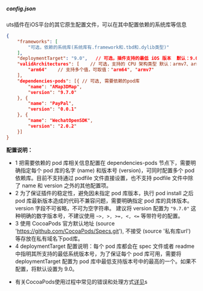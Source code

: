 ##### config.json
uts插件在iOS平台的其它原生配置文件，可以在其中配置依赖的系统库等信息  

```json
{
	"frameworks": [
		"可选，依赖的系统库(系统库有.framework和.tbd和.dylib类型)" 
	],
	"deploymentTarget": "9.0",   // 可选，插件支持的最低 iOS 版本  默认：9.0"
	"validArchitectures": [    // 可选，支持的 CPU 架构类型 默认：armv7、arm64
		"arm64"    // 支持多个值，可取值："arm64", "armv7"
	],	
	"dependencies-pods": [{ // 可选, 需要依赖的pod库
		"name": "AMap3DMap",
		"version": "9.7.0"
	}, {
		"name": "PayPal",
		"version": "0.0.1"
	}, {
		"name": "WechatOpenSDK",  
		"version": "2.0.2"     
	}]
}
```

**配置说明：**

+ 1 把需要依赖的 pod 库相关信息配置在 dependencies-pods 节点下，需要明确指定每个 pod 库的名字 (name) 和版本号 (version)，可同时配置多个 pod 依赖库。目前不支持通过 podfile 文件直接设置，也不支持 podfile 文件中除了 name 和 version 之外的其他配置项。
+ 2 为了保证插件的稳定性，避免因未指定 pod 库版本，执行 pod install 之后 pod 库最新版本造成的代码不兼容问题，需要明确指定 pod 库的具体版本。version 字段不可省略，不可为空字符串。 建议将 version 配置为 `"9.7.0"` 这种明确的数字版本号，不建议使用 `~>, >, >=, <, <=` 等带符号的配置。
+ 3 使用 CocoaPods 官方默认地址 (source 'https://github.com/CocoaPods/Specs.git'), 不接受 (source '私有库url') 等存放在私有域名下pod库。
+ 4 deploymentTarget 配置说明：每个 pod 库都会在 spec 文件或者 readme 中指明其所支持的最低系统版本号，为了保证每个 pod 库可用，需要将 deploymentTarget 配置为 pod 库中最低支持版本号中的最高的一个。如果不配置，将默认设置为 9.0。

- 有关CocoaPods使用过程中常见的错误和处理方式[详见](https://uniapp.dcloud.net.cn/plugin/uts-ios-cocoapods.html)s